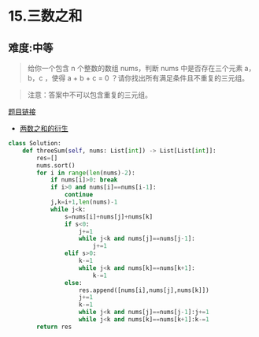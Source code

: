 # 15.三数之和 

## 难度:中等
> 给你一个包含 n 个整数的数组 nums，判断 nums 中是否存在三个元素 a，b，c ，使得 a + b + c = 0 ？请你找出所有满足条件且不重复的三元组。

> 注意：答案中不可以包含重复的三元组。

[题目链接](https://leetcode-cn.com/problems/3sum/)

* [两数之和的衍生](array/1.两数之和.md) 

```python
class Solution:
    def threeSum(self, nums: List[int]) -> List[List[int]]:
        res=[]
        nums.sort()
        for i in range(len(nums)-2):
            if nums[i]>0: break  
            if i>0 and nums[i]==nums[i-1]:
                continue 
            j,k=i+1,len(nums)-1 
            while j<k:
                s=nums[i]+nums[j]+nums[k]
                if s<0: 
                    j+=1
                    while j<k and nums[j]==nums[j-1]:
                        j+=1 
                elif s>0:
                    k-=1
                    while j<k and nums[k]==nums[k+1]:
                        k-=1
                else:
                    res.append([nums[i],nums[j],nums[k]])
                    j+=1
                    k-=1 
                    while j<k and nums[j]==nums[j-1]:j+=1
                    while j<k and nums[k]==nums[k+1]:k-=1
        return res
```
